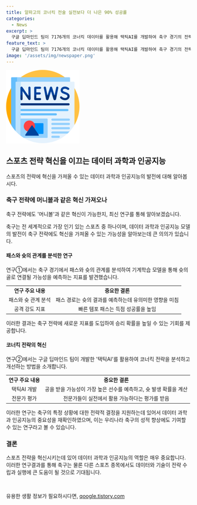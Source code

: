 ```yaml
---
title: 알파고의 코너킥 전술 실전보다 더 나은 90% 성공률
categories:
  - News
excerpt: >
  구글 딥마인드 팀이 7176개의 코너킥 데이터를 활용해 택틱AI를 개발하여 축구 경기의 전략을 혁신적으로 분석하고 개선하는 방법을 소개하는 연구가 최근 두 편 소개되었습니다. 첫 번째 연구는 로지스틱 회귀, 랜덤 포리스트, 인공 신경망과 같은 기계학습 모델을 사용하여 슛의 위치와 관련된 중요한 패스 경로를 발견했습니다. 두 번째 연구는 택틱AI를 통해 공을 받을 가능성이 가장 높은 선수를 예측하고, 선수들의 위치와 움직임을 조정하여 슛 성공률을 높이는 전략을 제안했습니다. 이러한 연구는 피드백이 매우 긍정적이며, 축구 경기에서의 기존 전략보다 훨씬 효과적으로 나타났습니다. 이러한 혁신적인 연구가 우리의 축구 전략에 새로운 가능성을 제시하고 있습니다.
feature_text: >
  구글 딥마인드 팀이 7176개의 코너킥 데이터를 활용해 택틱AI를 개발하여 축구 경기의 전략을 혁신적으로 분석하고 개선하는 방법을 소개하는 연구가 최근 두 편 소개되었습니다. 첫 번째 연구는 로지스틱 회귀, 랜덤 포리스트, 인공 신경망과 같은 기계학습 모델을 사용하여 슛의 위치와 관련된 중요한 패스 경로를 발견했습니다. 두 번째 연구는 택틱AI를 통해 공을 받을 가능성이 가장 높은 선수를 예측하고, 선수들의 위치와 움직임을 조정하여 슛 성공률을 높이는 전략을 제안했습니다. 이러한 연구는 피드백이 매우 긍정적이며, 축구 경기에서의 기존 전략보다 훨씬 효과적으로 나타났습니다. 이러한 혁신적인 연구가 우리의 축구 전략에 새로운 가능성을 제시하고 있습니다.
image: '/assets/img/newspaper.png'
---
```


<p><img src="/assets/img/newspaper.png" alt="kimp 속보" /></p>

<h2 data-ke-size="size26">스포츠 전략 혁신을 이끄는 데이터 과학과 인공지능</h2>

<p data-ke-size="size16">스포츠의 전략에 혁신을 가져올 수 있는 데이터 과학과 인공지능의 발전에 대해 알아봅시다.</p>

<h3>축구 전략에 머니볼과 같은 혁신 가져오나</h3>

<p data-ke-size="size16">축구 전략에도 '머니볼'과 같은 혁신이 가능한지, 최신 연구를 통해 알아보겠습니다.</p>

<p data-ke-size="size16">축구는 전 세계적으로 가장 인기 있는 스포츠 중 하나이며, 데이터 과학과 인공지능 모델의 발전이 축구 전략에도 혁신을 가져올 수 있는 가능성을 알아보는데 큰 의의가 있습니다.</p>

<h4>패스와 슛의 관계를 분석한 연구</h4>

<p data-ke-size="size16">연구①에서는 축구 경기에서 패스와 슛의 관계를 분석하여 기계학습 모델을 통해 슛의 골로 연결될 가능성을 예측하는 지표를 발견했습니다.</p>

<table>
    <tr>
        <td style="text-align: center; height: 17px;"><b>연구 주요 내용</b></td>
        <td style="text-align: center; height: 17px;"><b>중요한 결론</b></td>
    </tr>
    <tr>
        <td style="text-align: center;">패스와 슛 관계 분석</td>
        <td style="text-align: center;">패스 경로는 슛의 결과를 예측하는데 유의미한 영향을 미침</td>
    </tr>
    <tr>
        <td style="text-align: center;">공격 강도 지표</td>
        <td style="text-align: center;">빠른 템포 패스는 득점 성공률을 높임</td>
    </tr>
</table>

<p data-ke-size="size16">이러한 결과는 축구 전략에 새로운 지표를 도입하여 승리 확률을 높일 수 있는 기회를 제공합니다.</p>

<h4>코너킥 전략의 혁신</h4>

<p data-ke-size="size16">연구②에서는 구글 딥마인드 팀이 개발한 '택틱AI'를 활용하여 코너킥 전략을 분석하고 개선하는 방법을 소개합니다.</p>

<table>
    <tr>
        <td style="text-align: center; height: 17px;"><b>연구 주요 내용</b></td>
        <td style="text-align: center; height: 17px;"><b>중요한 결론</b></td>
    </tr>
    <tr>
        <td style="text-align: center;">택틱AI 개발</td>
        <td style="text-align: center;">공을 받을 가능성이 가장 높은 선수를 예측하고, 슛 발생 확률을 계산</td>
    </tr>
    <tr>
        <td style="text-align: center;">전문가 평가</td>
        <td style="text-align: center;">전문가들이 실전에서 활용 가능하다는 평가를 받음</td>
    </tr>
</table>

<p data-ke-size="size16">이러한 연구는 축구의 특정 상황에 대한 전략적 결정을 지원하는데 있어서 데이터 과학과 인공지능의 중요성을 재확인하였으며, 이는 우리나라 축구의 성적 향상에도 기여할 수 있는 연구라고 볼 수 있습니다.</p>

<h3>결론</h3>

<p data-ke-size="size16">스포츠 전략을 혁신시키는데 있어 데이터 과학과 인공지능의 역할은 매우 중요합니다. 이러한 연구결과를 통해 축구는 물론 다른 스포츠 종목에서도 데이터와 기술이 전략 수립과 실행에 큰 도움이 될 것으로 기대됩니다.</p>

<p data-ke-size="size16">&nbsp;</p>
유용한 생활 정보가 필요하시다면, <a href="https://qoogle.tistory.com" rel="dofollow">qoogle.tistory.com</a>


